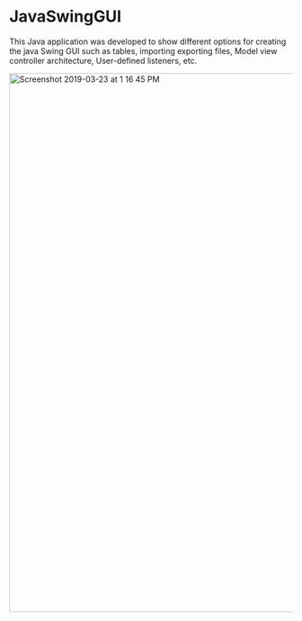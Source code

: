 # JavaSwingGUI
This Java application was developed to show different options for creating the java Swing GUI such as tables, importing 
exporting files, Model view controller architecture, User-defined listeners, etc. 

<img width="958" alt="Screenshot 2019-03-23 at 1 16 45 PM" src="https://user-images.githubusercontent.com/26774442/54865940-fe9d3380-4d6d-11e9-892e-b4288af29c1f.png">
